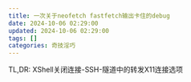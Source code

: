 ```yaml
---
title: 一次关于neofetch fastfetch输出卡住的debug
date: 2024-10-06 02:29:00
updated: 2024-10-06 02:29:00
tags: []
categories: 奇技淫巧
---
```



TL,DR: XShell关闭连接-SSH-隧道中的转发X11连接选项